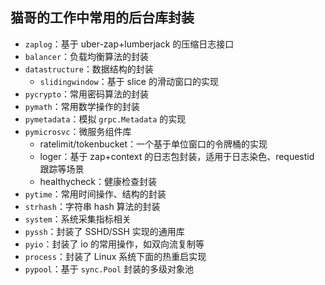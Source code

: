 ##	猫哥的工作中常用的后台库封装

-   `zaplog`：基于 uber-zap+lumberjack 的压缩日志接口
-   `balancer`：负载均衡算法的封装
-   `datastructure`：数据结构的封装
    -   `slidingwindow`：基于 slice 的滑动窗口的实现
-   `pycrypto`：常用密码算法的封装
-   `pymath`：常用数学操作的封装
-   `pymetadata`：模拟 `grpc.Metadata` 的实现
-   `pymicrosvc`：微服务组件库
    -   ratelimit/tokenbucket：一个基于单位窗口的令牌桶的实现
    -   loger：基于 zap+context 的日志包封装，适用于日志染色、requestid 跟踪等场景
    -   healthycheck：健康检查封装
-   `pytime`：常用时间操作、结构的封装
-   `strhash`：字符串 hash 算法的封装
-   `system`：系统采集指标相关
-   `pyssh`：封装了 SSHD/SSH 实现的通用库
-   `pyio`：封装了 io 的常用操作，如双向流复制等
-   `process`：封装了 Linux 系统下面的热重启实现
-   `pypool`：基于 `sync.Pool` 封装的多级对象池